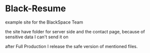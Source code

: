 # Black-Resume

example site for the BlackSpace Team

the site have folder for server side and the contact page, because of sensitive data I can't send it on

after Full Production I release the safe version of mentioned files.


